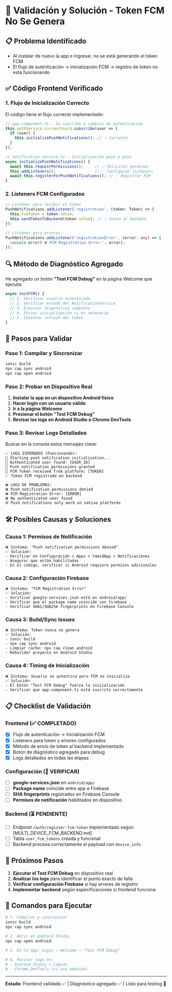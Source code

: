 # 🔧 Validación y Solución - Token FCM No Se Genera

## 📋 **Problema Identificado**
- Al instalar de nuevo la app e ingresar, no se está generando el token FCM
- El flujo de autenticación → inicialización FCM → registro de token no está funcionando

## ✅ **Código Frontend Verificado**

### 1. **Flujo de Inicialización Correcto**
El código tiene el flujo correcto implementado:

```typescript
// app.component.ts - Se suscribe a cambios de autenticación
this.authService.currentUser$.subscribe(user => {
  if (user) {
    this.initializePushNotifications(); // ✅ Correcto
  }
});

// notification.service.ts - Inicialización paso a paso
async initializePushNotifications() {
  await this.requestPermissions();     // ✅ Solicitar permisos
  this.addListeners();                 // ✅ Configurar listeners  
  await this.registerForPushNotifications(); // ✅ Registrar FCM
}
```

### 2. **Listeners FCM Configurados**
```typescript
// Listener para recibir el token
PushNotifications.addListener('registration', (token: Token) => {
  this.fcmToken = token.value;
  this.sendTokenToBackend(token.value); // ✅ Envía al backend
});

// Listener para errores
PushNotifications.addListener('registrationError', (error: any) => {
  console.error('❌ FCM Registration Error:', error);
});
```

## 🔍 **Método de Diagnóstico Agregado**

He agregado un botón **"Test FCM Debug"** en la página Welcome que ejecuta:

```typescript
async testFCM() {
  // 1. Verificar usuario autenticado
  // 2. Verificar estado del NotificationService  
  // 3. Ejecutar diagnóstico completo
  // 4. Forzar inicialización si es necesario
  // 5. Intentar refresh del token
}
```

## 🚀 **Pasos para Validar**

### **Paso 1: Compilar y Sincronizar**
```bash
ionic build
npx cap sync android
npx cap open android
```

### **Paso 2: Probar en Dispositivo Real**
1. **Instalar la app en un dispositivo Android físico**
2. **Hacer login con un usuario válido**
3. **Ir a la página Welcome**
4. **Presionar el botón "Test FCM Debug"**
5. **Revisar los logs en Android Studio o Chrome DevTools**

### **Paso 3: Revisar Logs Detallados**
Buscar en la consola estos mensajes clave:

```
✅ LOGS ESPERADOS (Funcionando):
🚀 Starting push notification initialization...
👤 Authenticated user found: [USER_ID]
🔐 Push notification permissions granted
📱 FCM Token received from platform: [TOKEN]
✅ Token FCM registrado en backend

❌ LOGS DE PROBLEMAS:
❌ Push notification permissions denied
❌ FCM Registration Error: [ERROR]
❌ No authenticated user found
🌐 Push notifications only work on native platforms
```

## 🛠️ **Posibles Causas y Soluciones**

### **Causa 1: Permisos de Notificación**
```
❌ Síntoma: "Push notification permissions denied"
✅ Solución: 
- Verificar en Configuración > Apps > YamidApp > Notificaciones
- Asegurar que están habilitadas
- En el código, verificar si Android requiere permisos adicionales
```

### **Causa 2: Configuración Firebase**
```
❌ Síntoma: "FCM Registration Error" 
✅ Solución:
- Verificar google-services.json está en android/app/
- Verificar que el package name coincide con firebase
- Verificar SHA1/SHA256 fingerprints en Firebase Console
```

### **Causa 3: Build/Sync Issues**
```
❌ Síntoma: Token nunca se genera
✅ Solución:
- ionic build
- npx cap sync android  
- Limpiar cache: npx cap clean android
- Rebuilder proyecto en Android Studio
```

### **Causa 4: Timing de Inicialización**
```
❌ Síntoma: Usuario se autentica pero FCM no inicializa
✅ Solución:
- El botón "Test FCM Debug" fuerza la inicialización
- Verificar que app.component.ts está suscrito correctamente
```

## 📋 **Checklist de Validación**

### **Frontend (✅ COMPLETADO)**
- [x] Flujo de autenticación → inicialización FCM
- [x] Listeners para token y errores configurados  
- [x] Método de envío de token al backend implementado
- [x] Botón de diagnóstico agregado para debug
- [x] Logs detallados en todas las etapas

### **Configuración (🔄 VERIFICAR)**
- [ ] **google-services.json** en `android/app/`
- [ ] **Package name** coincide entre app e Firebase
- [ ] **SHA fingerprints** registrados en Firebase Console
- [ ] **Permisos de notificación** habilitados en dispositivo

### **Backend (⏳ PENDIENTE)**
- [ ] Endpoint `/auth/register-fcm-token` implementado según [MULTI_DEVICE_FCM_BACKEND.md]
- [ ] Tabla `user_fcm_tokens` creada y funcional
- [ ] Backend procesa correctamente el payload con `device_info`

## 🎯 **Próximos Pasos**

1. **Ejecutar el Test FCM Debug** en dispositivo real
2. **Analizar los logs** para identificar el punto exacto de falla
3. **Verificar configuración Firebase** si hay errores de registro
4. **Implementar backend** según especificaciones si frontend funciona

## 📝 **Comandos para Ejecutar**

```bash
# 1. Compilar y sincronizar
ionic build
npx cap sync android

# 2. Abrir en Android Studio  
npx cap open android

# 3. En la app: Login → Welcome → "Test FCM Debug"

# 4. Revisar logs en:
# - Android Studio > Logcat
# - Chrome DevTools (si usa webview)
```

---
**Estado**: Frontend validado ✅ | Diagnóstico agregado ✅ | Listo para testing 🚀
